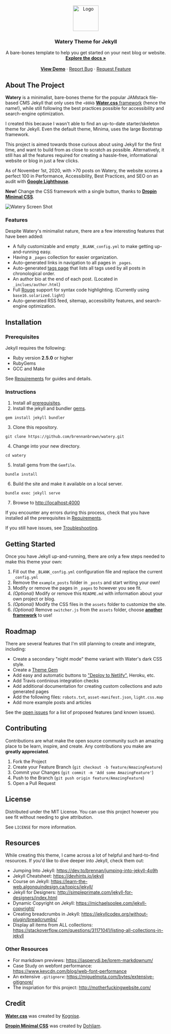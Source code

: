 <!-- PROJECT LOGO -->
<br />
<p align="center">
  <a href="https://github.com/brennanbrown/watery">
    <img src="https://i.postimg.cc/R04gwg7n/logo.png" alt="Logo" width="80" height="80">
  </a>

  <h3 align="center">Watery Theme for Jekyll</h3>

  <p align="center">
    A bare-bones template to help you get started on your next blog or website.
    <br />
    <a href="https://github.com/brennanbrown/watery"><strong>Explore the docs »</strong></a>
    <br />
    <br />
    <strong><a href="https://watery.netlify.app">View Demo</a></strong>
    ·
    <a href="https://github.com/brennanbrown/watery/issues">Report Bug</a>
    ·
    <a href="https://github.com/brennanbrown/watery/issues">Request Feature</a>
  </p>
</p>

<!-- ABOUT THE PROJECT -->
## About The Project

**Watery** is a minimalist, bare-bones theme for the popular JAMstack file-based CMS Jekyll that only uses the `<80kb` [**Water.css** framework](https://github.com/kognise/water.css) (hence the name!), while still following the best practices possible for accessibility and search-engine optimization.

I created this because I wasn't able to find an up-to-date starter/skeleton theme for Jekyll. Even the default theme, Minima, uses the large Bootstrap framework.

This project is aimed towards those curious about using Jekyll for the first time, and want to build from as close to scratch as possible. Alternatively, it still has all the features required for creating a hassle-free, informational website or blog in just a few clicks.

As of November 1st, 2020, with >70 posts on Watery, the website scores a perfect 100 in Performance, Accessibility, Best Practices, and SEO on an audit with [**Google Lighthouse**](https://developers.google.com/web/tools/lighthouse).

**New!** Change the CSS framework with a single button, thanks to [**Dropin Minimal CSS**](https://github.com/dohliam/dropin-minimal-css).

![Watery Screen Shot](https://i.postimg.cc/C1XhZB3d/Watery-Screenshot.png)

### Features

Despite Watery's minimalist nature, there are a few interesting features that have been added:

- A fully customizable and empty `_BLANK_config.yml` to make getting up-and-running easy.
- Having a `_pages` collection for easier organization.
- Auto-generated links in navigation to all pages in `_pages`.
- Auto-generated [tags page](https://watery.netlify.app/tags) that lists all tags used by all posts in chronological order.
- An author bio at the end of each post. (Located in `_inclues/author.html`)
- Full [Rouge](https://github.com/rouge-ruby/rouge) support for syntax code highlighting. (Currently using `base16.solarized.light`)
- Auto-generated RSS feed, sitemap, accessibility features, and search-engine optimization.

## Installation

### Prerequisites

Jekyll requires the following:

* Ruby version **2.5.0** or higher
* RubyGems
* GCC and Make

See [Requirements](https://jekyllrb.com/docs/installation/#requirements) for guides and details.

### Instructions

1. Install all [prerequisites](https://jekyllrb.com/docs/installation/).
2. Install the jekyll and bundler [gems](https://jekyllrb.com/docs/ruby-101/#gems).
```
gem install jekyll bundler
```
3. Clone this repository.
```
git clone https://github.com/brennanbrown/watery.git
```
4. Change into your new directory.
```
cd watery
```
5. Install gems from the `Gemfile`.
```
bundle install
```
6. Build the site and make it available on a local server.
```
bundle exec jekyll serve
```
7. Browse to [http://localhost:4000](http://localhost:4000)

If you encounter any errors during this process, check that you have installed all the prerequisites in [Requirements](https://jekyllrb.com/docs/installation/#requirements). 

If you still have issues, see [Troubleshooting](https://jekyllrb.com/docs/troubleshooting/#configuration-problems).

## Getting Started

Once you have Jekyll up-and-running, there are only a few steps needed to make this theme your own:

1. Fill out the `_BLANK_config.yml` configuration file and replace the current `_config.yml`
2. Remove the `example_posts` folder in `_posts` and start writing your own!
3. Modify or remove the pages in `_pages` to however you see fit.
4. *(Optional)* Modify or remove this `README.md` with information about your own project or blog.
5. *(Optional)* Modify the CSS files in the `assets` folder to customize the site.
6. *(Optional)* Remove `switcher.js` from the `assets` folder, choose [**another framework**](https://github.com/dbohdan/classless-css) to use!

<!-- ROADMAP -->
## Roadmap

There are several features that I'm still planning to create and integrate, including:

- Create a secondary "night mode" theme variant with Water's dark CSS style.
- Create a [Theme Gem](https://jekyllrb.com/docs/themes/#publishing-your-theme)
- Add easy and automatic buttons to ["Deploy to Netlify"](https://docs.netlify.com/site-deploys/create-deploys/#deploy-to-netlify-button), Heroku, etc.
- Add Travis continious integration checks
- Add additional documentation for creating custom collections and auto generated pages
- Add the following files: `robots.txt`, `asset-manifest.json`, `light.css.map`
- Add more example posts and articles

See the [open issues](https://github.com/othneildrew/Best-README-Template/issues) for a list of proposed features (and known issues).

<!-- CONTRIBUTING -->
## Contributing

Contributions are what make the open source community such an amazing place to be learn, inspire, and create. Any contributions you make are **greatly appreciated**.

1. Fork the Project
2. Create your Feature Branch (`git checkout -b feature/AmazingFeature`)
3. Commit your Changes (`git commit -m 'Add some AmazingFeature'`)
4. Push to the Branch (`git push origin feature/AmazingFeature`)
5. Open a Pull Request

<!-- LICENSE -->
## License

Distributed under the MIT License. You can use this project however you see fit without needing to give attribution. 

See `LICENSE` for more information.

## Resources

While creating this theme, I came across a lot of helpful and hard-to-find resources. If you'd like to dive deeper into Jekyll, check them out:

- Jumping Into Jekyll: https://dev.to/brennan/jumping-into-jekyll-4o9h
- Jekyll Cheatsheet: https://devhints.io/jekyll
- Course on Jekyll: https://learn-the-web.algonquindesign.ca/topics/jekyll/
- Jekyll for Designers: http://simpleprimate.com/jekyll-for-designers/index.html
- Dynamic Copyright on Jekyll: https://michaelsoolee.com/jekyll-copyright/
- Creating breadcrumbs in Jekyll:  https://jekyllcodex.org/without-plugin/breadcrumbs/
- Display all items from ALL collections: https://stackoverflow.com/questions/31171041/listing-all-collections-in-jekyll

### Other Resources

- For markdown previews: https://jaspervdj.be/lorem-markdownum/
- Case Study on webfont performance: https://www.keycdn.com/blog/web-font-performance
- An extensive `.gitignore`: https://miguelmota.com/bytes/extensive-gitignore/
- The inspriation for this project: http://motherfuckingwebsite.com/

## Credit

[**Water.css**](https://watercss.kognise.dev/) was created by [Kognise](https://github.com/kognise).

[**Dropin Minimal CSS**](https://github.com/dohliam/dropin-minimal-css) was created by [Dohliam](https://github.com/dohliam).
